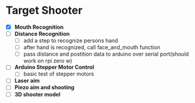 # Target Shooter 
- [x] **Mouth Recognition**
- [ ] **Distance Recognition**
  - [ ] add a step to recognize persons hand
  - [ ] after hand is recognized, call face_and_mouth function
  - [ ] pass distance and postition data to arduino over serial port(should work on rpi zero w)
- [ ] **Arduino Stepper Motor Control**
  - [ ] basic test of stepper motors
- [ ] **Laser aim**
- [ ] **Piezo aim and shooting**
- [ ] **3D shooter model**
